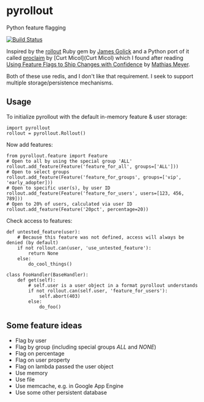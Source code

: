 # pyrollout
Python feature flagging

[![Build Status](https://travis-ci.org/brechin/pyrollout.svg?branch=master)](https://travis-ci.org/brechin/pyrollout)

Inspired by the [rollout](https://github.com/FetLife/rollout) Ruby gem by [James Golick](https://github.com/jamesgolick)
and a Python port of it called
[proclaim](https://github.com/asenchi/proclaim) by [Curt Micol](Curt Micol) which I found after reading
[Using Feature Flags to Ship Changes with Confidence](http://blog.travis-ci.com/2014-03-04-use-feature-flags-to-ship-changes-with-confidence/)
by [Mathias Meyer](https://github.com/roidrage).

Both of these use redis, and I don't like that requirement. I seek to support multiple storage/persistence mechanisms.

Usage
-----

To initialize pyrollout with the default in-memory feature & user storage:

```
import pyrollout
rollout = pyrollout.Rollout()
```

Now add features:

```
from pyrollout.feature import Feature
# Open to all by using the special group 'ALL'
rollout.add_feature(Feature('feature_for_all', groups=['ALL']))
# Open to select groups
rollout.add_feature(Feature('feature_for_groups', groups=['vip', 'early_adopter]))
# Open to specific user(s), by user ID
rollout.add_feature(Feature('feature_for_users', users=[123, 456, 789]))
# Open to 20% of users, calculated via user ID
rollout.add_feature(Feature('20pct', percentage=20))
```

Check access to features:

```
def untested_feature(user):
    # Because this feature was not defined, access will always be denied (by default)
    if not rollout.can(user, 'use_untested_feature'):
        return None
    else:
        do_cool_things()

class FooHandler(BaseHandler):
    def get(self):
        # self.user is a user object in a format pyrollout understands
        if not rollout.can(self.user, 'feature_for_users'):
            self.abort(403)
        else:
            do_foo()
```

Some feature ideas
------------------

* Flag by user
* Flag by group (including special groups _ALL_ and _NONE_)
* Flag on percentage
* Flag on user property
* Flag on lambda passed the user object
* Use memory
* Use file
* Use memcache, e.g. in Google App Engine
* Use some other persistent database
